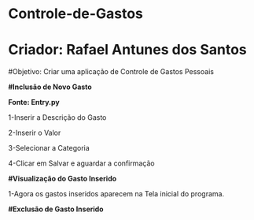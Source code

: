 # Controle-de-Gastos
# Criador: Rafael Antunes dos Santos
#Objetivo: Criar uma aplicação de Controle de Gastos Pessoais


**#Inclusão de Novo Gasto**

**Fonte: Entry.py**

1-Inserir a Descrição do Gasto

2-Inserir o Valor

3-Selecionar a Categoria

4-Clicar em Salvar e aguardar a confirmação



**#Visualização do Gasto Inserido**

1-Agora os gastos inseridos aparecem na Tela inicial do programa.

**#Exclusão de Gasto Inserido**
